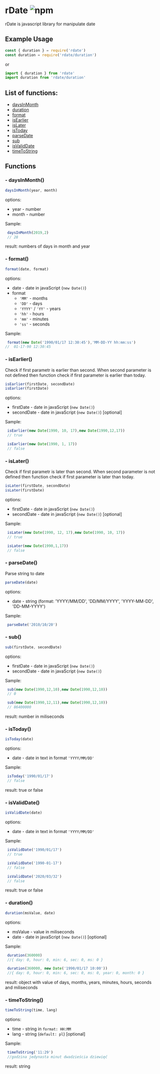 # rDate ![npm](https://img.shields.io/npm/v/rdate)
rDate is javascript library for manipulate date

## Example Usage
```javascript
const { duration } = require('rdate') 
const duration = require('rdate/duration') 
``` 
or 
```javascript
import { duration } from 'rdate'
import duration from 'rdate/duration'
```
## List of functions:
+ [daysInMonth](#--daysInMonth)
+ [duration](#--duration)
+ [format](#--format)
+ [isEarlier](#--isEarlier)
+ [isLater](#--isLater)
+ [isToday](#--isToday)
+ [parseDate](#--parseDate)
+ [sub](#--sub)
+ [isValidDate](#--isValidDate)
+ [timeToString](#--timeToString)


## Functions
### - daysInMonth()

```javascript
daysInMonth(year, month)
```

options:
- year - number
- month - number

Sample:
```javascript
 daysInMonth(2019,2)
 // 28
```
result: numbers of days in month and year

### - format()

```javascript
format(date, format)
```

options:
- date - date in javaScript (`new Date()`)
- format
    - `'MM'` - months
    - `'DD'` - days
    - `'YYYY'` / `'YY'` - years
    - `'hh'` - hours
    - `'mm'` - minutes
    - `'ss'` - seconds

Sample:
```javascript
 format(new Date('1990/01/17 12:30:45'),'MM-DD-YY hh:mm:ss')
//  01-17-90 12:30:45
```

### - isEarlier()
Check if first parametr is earlier than second. When second parameter is not defined then function check if first parameter is earlier than today.

```javascript
isEarlier(firstDate, secondDate)
isEarlier(firstDate)
```

options:
- firstDate - date in javaScript (`new Date()`)
- secondDate - date in javaScript (`new Date()`) [optional]

Sample:
```javascript
 isEarlier(new Date(1990, 10, 17),new Date(1990,12,17))
 // true

 isEarlier(new Date(1990, 1, 17))
 // false
```

### - isLater()
Check if first parametr is later than second. When second parameter is not defined then function check if first parameter is later than today.

```javascript
isLater(firstDate, secondDate)
isLater(firstDate)
```

options:
- firstDate - date in javaScript (`new Date()`)
- secondDate - date in javaScript (`new Date()`) [optional]

Sample:
```javascript
 isLater(new Date(1990, 12, 17),new Date(1990, 10, 17))
 // true

 isLater(new Date(1990,1,17))
 // false
```

### - parseDate()

Parse string to date

```javascript
parseDate(date)
```

options:
- date - string (format: 'YYYY/MM/DD', 'DD/MM/YYYY', 'YYYY-MM-DD', 'DD-MM-YYYY')

Sample:
```javascript
 parseDate('2010/10/20')
```

### - sub()


```javascript
sub(firstDate, secondDate)
```
options:
- firstDate - date in javaScript (`new Date()`)
- secondDate - date in javaScript (`new Date()`)


Sample:
```javascript
 sub(new Date(1990,12,10),new Date(1990,12,10))
 // 0

 sub(new Date(1990,12,11),new Date(1990,12,10))
 // 86400000
```

result: number in miliseconds


### - isToday()


```javascript
isToday(date)
```
options:
- date - date in text in format `'YYYY/MM/DD'`


Sample:
```javascript
 isToday('1990/01/17')
 // false
```

result: true or false

### - isValidDate()


```javascript
isValidDate(date)
```
options:
- date - date in text in format `'YYYY/MM/DD'`


Sample:
```javascript
 isValidDate('1990/01/17')
 // true

 isValidDate('1990-01-17')
 // false

 isValidDate('2020/03/32')
 // false
```

result: true or false

### - duration()


```javascript
duration(msValue, date)
```
options:
- msValue - value in miliseconds
- date - date in javaScript (`new Date()`) [optional]


Sample:
```javascript
 duration(360000)
 //{ day: 0, hour: 0, min: 6, sec: 0, ms: 0 }
```
```javascript
 duration(360000, new Date('1990/01/17 10:00'))
 //{ day: 0, hour: 0, min: 6, sec: 0, ms: 0, year: 0, month: 0 }
```

result: object with value of days, months, years, minutes, hours, seconds and miliseconds

### - timeToString()


```javascript
timeToString(time, lang)
```
options:
- time - string in `format: HH:MM`
- lang - string (`default: pl`) [optional]


Sample:
```javascript
 timeToString('11:29')
 //godzina jedynasta minut dwadzieścia dziewięć
```

result: string 
